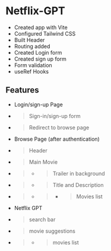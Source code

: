 # Netflix-GPT

- Created app with Vite
- Configured Tailwind CSS
- Built Header
- Routing added
- Created Login form
- Created sign up form
- Form validation
- useRef Hooks

## Features

- Login/sign-up Page
- > Sign-in/sign-up form
- > Redirect to browse page

- Browse Page (after authentication)
- > Header
- > Main Movie
- > - > Trailer in background
- > - > Title and Description
- > - > - > Movies list

- Netflix GPT
- > search bar
- > movie suggestions
- > - > movies list
